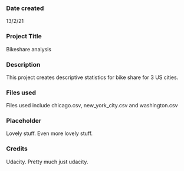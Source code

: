 ### Date created
13/2/21

### Project Title
Bikeshare analysis

### Description
This project creates descriptive statistics for bike share for 3 US cities.

### Files used
Files used include chicago.csv, new_york_city.csv and washington.csv

### Placeholder
Lovely stuff. Even more lovely stuff.

### Credits
Udacity. Pretty much just udacity.
